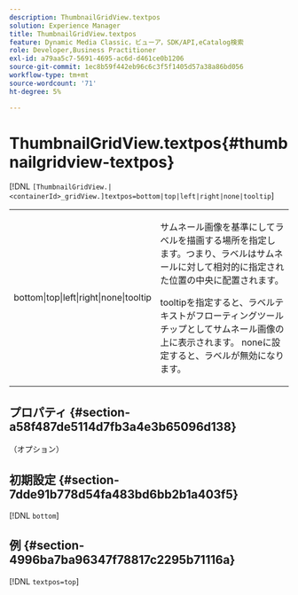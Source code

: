 ```yaml
---
description: ThumbnailGridView.textpos
solution: Experience Manager
title: ThumbnailGridView.textpos
feature: Dynamic Media Classic，ビューア，SDK/API,eCatalog検索
role: Developer,Business Practitioner
exl-id: a79aa5c7-5691-4695-ac6d-d461ce0b1206
source-git-commit: 1ec8b59f442eb96c6c3f5f1405d57a38a86bd056
workflow-type: tm+mt
source-wordcount: '71'
ht-degree: 5%

---
```


# ThumbnailGridView.textpos{#thumbnailgridview-textpos}

[!DNL `[ThumbnailGridView.|<containerId>_gridView.]textpos=bottom|top|left|right|none|tooltip`]

<table id="table_1BEBE260769B4A0C9E9F5016D2FA68A0"> 
 <tbody> 
  <tr> 
   <td> <p> <span class="codeph"> bottom|top|left|right|none|tooltip</span> </p> </td> 
   <td> <p> サムネール画像を基準にしてラベルを描画する場所を指定します。つまり、ラベルはサムネールに対して相対的に指定された位置の中央に配置されます。 </p> <p><span class="codeph"> tooltip</span>を指定すると、ラベルテキストがフローティングツールチップとしてサムネール画像の上に表示されます。 <span class="codeph"> none</span>に設定すると、ラベルが無効になります。 </p> </td> 
  </tr> 
 </tbody> 
</table>

## プロパティ {#section-a58f487de5114d7fb3a4e3b65096d138}

（オプション）

## 初期設定 {#section-7dde91b778d54fa483bd6bb2b1a403f5}

[!DNL `bottom`]

## 例 {#section-4996ba7ba96347f78817c2295b71116a}

[!DNL `textpos=top`]
